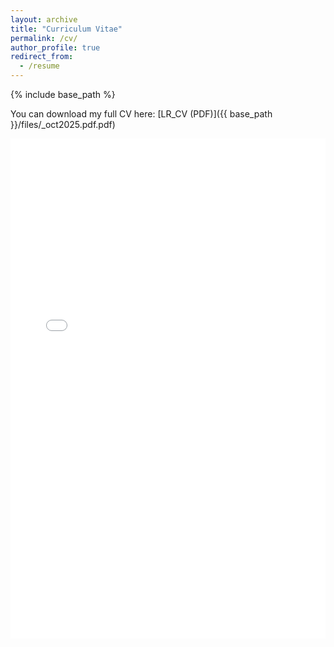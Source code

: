 ```yaml
---
layout: archive
title: "Curriculum Vitae"
permalink: /cv/
author_profile: true
redirect_from:
  - /resume
---
```


{% include base_path %}

You can download my full CV here: [LR_CV (PDF)]({{ base_path }}/files/_oct2025.pdf.pdf)

<iframe src="{{ base_path }}/files/LR_cv _oct2025.pdf" width="100%" height="800px" style="border: none;">
</iframe>
